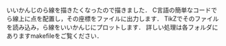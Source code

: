 いいかんじのら線を描きたくなったので描きました．
C言語の簡単なコードでら線上に点を配置し，その座標をファイルに出力します．
TikZでそのファイルを読み込み，ら線をいいかんじにプロットします．
詳しい処理は各フォルダにありますmakefileをご覧ください．
